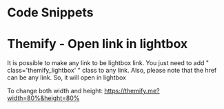# Code Snippets

# Themify - Open link in lightbox
It is possible to make any link to be lightbox link. You just need to add 
" class='themify_lightbox' " 
class to any link.  Also, please note that the href can be any link.  So, it will open in lightbox

To change both width and height:
https://themify.me?width=80%&height=80%
